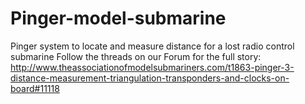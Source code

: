 # Pinger-model-submarine
Pinger system to locate and measure distance for a lost radio control submarine
Follow the threads on our Forum for the full story: http://www.theassociationofmodelsubmariners.com/t1863-pinger-3-distance-measurement-triangulation-transponders-and-clocks-on-board#11118
